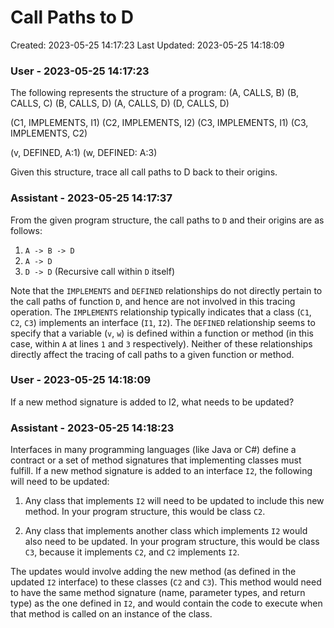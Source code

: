 # Call Paths to D

Created: 2023-05-25 14:17:23
Last Updated: 2023-05-25 14:18:09

### User - 2023-05-25 14:17:23

The following represents the structure of a program:
(A, CALLS, B)
(B, CALLS, C)
(B, CALLS, D)
(A, CALLS, D)
(D, CALLS, D)

(C1, IMPLEMENTS, I1)
(C2, IMPLEMENTS, I2)
(C3, IMPLEMENTS, I1)
(C3, IMPLEMENTS, C2)

(v, DEFINED, A:1)
(w, DEFINED: A:3)

Given this structure, trace all call paths to D back to their origins.

### Assistant - 2023-05-25 14:17:37

From the given program structure, the call paths to `D` and their origins are as follows:

1. `A -> B -> D`
2. `A -> D`
3. `D -> D` (Recursive call within `D` itself)

Note that the `IMPLEMENTS` and `DEFINED` relationships do not directly pertain to the call paths of function `D`, and hence are not involved in this tracing operation. The `IMPLEMENTS` relationship typically indicates that a class (`C1`, `C2`, `C3`) implements an interface (`I1`, `I2`). The `DEFINED` relationship seems to specify that a variable (`v`, `w`) is defined within a function or method (in this case, within `A` at lines `1` and `3` respectively). Neither of these relationships directly affect the tracing of call paths to a given function or method.

### User - 2023-05-25 14:18:09

If a new method signature is added to I2, what needs to be updated?

### Assistant - 2023-05-25 14:18:23

Interfaces in many programming languages (like Java or C#) define a contract or a set of method signatures that implementing classes must fulfill. If a new method signature is added to an interface `I2`, the following will need to be updated:

1. Any class that implements `I2` will need to be updated to include this new method. In your program structure, this would be class `C2`.

2. Any class that implements another class which implements `I2` would also need to be updated. In your program structure, this would be class `C3`, because it implements `C2`, and `C2` implements `I2`.

The updates would involve adding the new method (as defined in the updated `I2` interface) to these classes (`C2` and `C3`). This method would need to have the same method signature (name, parameter types, and return type) as the one defined in `I2`, and would contain the code to execute when that method is called on an instance of the class.

